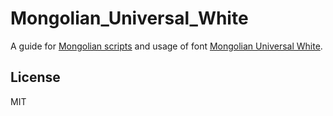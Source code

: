 # Mongolian_Universal_White

A guide for [Mongolian scripts](https://r12a.github.io/scripts/mongolian/) and usage of font [Mongolian Universal White](http://hkuri.cneas.tohoku.ac.jp/project1/font).

## License

MIT
